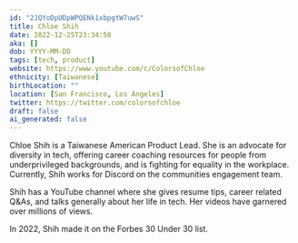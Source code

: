 ```yaml
---
id: "2JQYoDpUDpWPQENk1xbpgtW7uwS"
title: Chloe Shih
date: 2022-12-25T23:34:50
aka: []
dob: YYYY-MM-DD
tags: [tech, product]
website: https://www.youtube.com/c/ColorsofChloe
ethnicity: [Taiwanese]
birthLocation: ""
location: [San Francisco, Los Angeles]
twitter: https://twitter.com/colorsofchloe
draft: false
ai_generated: false
---
```


Chloe Shih is a Taiwanese American Product Lead. She is an advocate for
diversity in tech, offering career coaching resources for people from
underprivileged backgrounds, and is fighting for equality in the workplace.
Currently, Shih works for Discord on the communities engagement team.

Shih has a YouTube channel where she gives resume tips, career related Q&As, and
talks generally about her life in tech. Her videos have garnered over millions
of views.

In 2022, Shih made it on the Forbes 30 Under 30 list.
